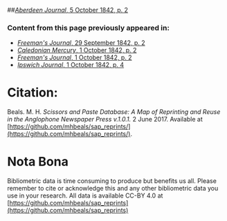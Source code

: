 ##[*Aberdeen Journal*, 5 October 1842, p. 2](https://mhbeals.github.io/sap_html/Aberdeen-Journal/Aberdeen-Journal-5-October-1842-p-2)

### Content from this page previously appeared in:
+ [*Freeman's Journal*, 29 September 1842, p. 2](https://mhbeals.github.io/sap_html/Freeman's-Journal/Freeman's-Journal-29-September-1842-p-2)
+ [*Caledonian Mercury*, 1 October 1842, p. 2](https://mhbeals.github.io/sap_html/Caledonian-Mercury/Caledonian-Mercury-1-October-1842-p-2)
+ [*Freeman's Journal*, 1 October 1842, p. 2](https://mhbeals.github.io/sap_html/Freeman's-Journal/Freeman's-Journal-1-October-1842-p-2)
+ [*Ipswich Journal*, 1 October 1842, p. 4](https://mhbeals.github.io/sap_html/Ipswich-Journal/Ipswich-Journal-1-October-1842-p-4)
                    
# Citation: 

Beals. M. H. *Scissors and Paste Database: A Map of Reprinting and Reuse in the Anglophone Newspaper Press v.1.0.1.* 2 June 2017. Available at [https://github.com/mhbeals/sap_reprints/](https://github.com/mhbeals/sap_reprints/). 
                    
# Nota Bona

Bibliometric data is time consuming to produce but benefits us all. Please remember to cite or acknowledge this and any other bibliometric data you use in your research. All data is available CC-BY 4.0 at [https://github.com/mhbeals/sap_reprints](https://github.com/mhbeals/sap_reprints)